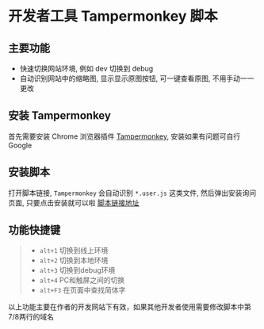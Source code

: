 # 开发者工具 Tampermonkey 脚本

## 主要功能
- 快速切换网站环境, 例如 dev 切换到 debug
- 自动识别网站中的缩略图, 显示显示原图按钮, 可一键查看原图, 不用手动一一更改

## 安装 Tampermonkey
首先需要安装 Chrome 浏览器插件 [Tampermonkey](https://chrome.google.com/webstore/detail/tampermonkey/dhdgffkkebhmkfjojejmpbldmpobfkfo?utm_source=chrome-ntp-icon), 安装如果有问题可自行 Google

## 安装脚本
打开脚本链接, `Tampermonkey` 会自动识别 `*.user.js` 这类文件, 然后弹出安装询问页面, 只要点击安装就可以啦 [脚本链接地址](https://github.com/yuxiaolei1989/developerTool/raw/master/tooler.user.js)

## 功能快捷键
> * `alt+1` 切换到线上环境
> * `alt+2` 切换到本地环境
> * `alt+3` 切换到debug环境
> * `alt+4` PC和触屏之间的切换
> * `alt+F3` 在页面中查找简体字

以上功能主要在作者的开发网站下有效，如果其他开发者使用需要修改脚本中第7/8两行的域名
